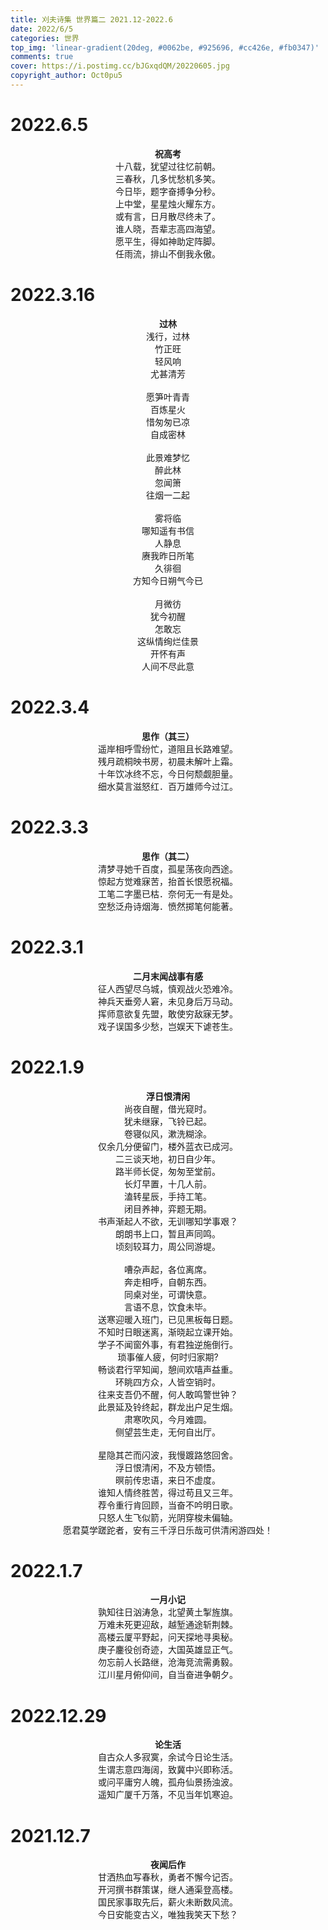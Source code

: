 ```yaml
---
title: 刈夫诗集 世界篇二 2021.12-2022.6
date: 2022/6/5
categories: 世界
top_img: 'linear-gradient(20deg, #0062be, #925696, #cc426e, #fb0347)'
comments: true
cover: https://i.postimg.cc/bJGxqdQM/20220605.jpg
copyright_author: Oct0pu5
---
```


<h1>2022.6.5</h1>
<center>
<b>祝高考</b><br>
十八载，犹望过往忆前朝。<br>
三春秋，几多忧愁机多笑。<br>
今日毕，题字奋搏争分秒。<br>
上中堂，星星烛火耀东方。<br>
或有言，日月散尽终未了。<br>
谁人晓，吾辈志高四海望。<br>
愿平生，得如神助定阵脚。<br>
任雨流，排山不倒我永傲。<br>
</center>

<h1>2022.3.16</h1>
<center>
<b>过林</b><br>
浅行，过林<br>
竹正旺<br>
轻风响<br>
尤甚清芳<br>
<br>
愿笋叶青青<br>
百炼星火<br>
惜匆匆已凉<br>
自成密林<br>
<br>
此景难梦忆<br>
醉此林<br>
忽闻箫<br>
往烟一二起<br>
<br>
雾将临<br>
哪知遥有书信<br>
人静息<br>
赓我昨日所笔<br>
久徘徊<br>
方知今日朔气今已<br>
<br>
月微彷<br>
犹今初醒<br>
怎敢忘<br>
这纵情绚烂佳景<br>
开怀有声<br>
人间不尽此意<br>
</center>

<h1>2022.3.4</h1>
<center>
<b>思作（其三）</b><br>
遥岸相呼雪纷忙，道阻且长路难望。<br>
残月疏桐映书房，初晨未解叶上霜。<br>
十年饮冰终不忘，今日何颓觑胆量。<br>
细水莫言滋怒红．百万雄师今过江。<br>
</center>

<h1>2022.3.3</h1>
<center>
<b>思作（其二）</b><br>
清梦寻她千百度，孤星荡夜向西途。<br>
惊起方觉难寐苦，抬首长恨愿祝福。<br>
工笔二字墨已枯．奈何无一有是处。<br>
空愁泛舟诗烟海．愤然掷笔何能著。<br>
</center>

<h1>2022.3.1</h1>
<center>
<b>二月末闻战事有感</b><br>
征人西望尽乌城，慎观战火恐难冷。<br>
神兵天垂旁人窘，未见身后万马动。<br>
挥师意欲复先盟，敢使穷敌寐无梦。<br>
戏子误国多少愁，岂娱天下谑苍生。<br>
</center>

<h1>2022.1.9</h1>
<center>
<b>浮日恨清闲</b><br>
尚夜自醒，借光窥时。<br>
犹未继寐，飞铃已起。<br>
卷寝似风，漱洗糊涂。<br>
仅余几分便留门，楼外蓝衣已成河。<br>
二三谈天地，初日自少年。<br>
路半师长促，匆匆至堂前。<br>
长灯早置，十几人前。<br>
溘转星辰，手持工笔。<br>
闭目养神，弈题无期。<br>
书声渐起人不欲，无训哪知学事艰？<br>
朗朗书上口，暂且声同鸣。<br>
顷刻较耳力，周公同游堤。<br>
<br>
嘈杂声起，各位离席。<br>
奔走相呼，自朝东西。<br>
同桌对坐，可谓快意。<br>
言语不息，饮食未毕。<br>
送寒迎暖入班门，已见黑板每日题。<br>
不知时日眼迷离，渐晓起立课开始。<br>
学子不闻窗外事，有君独逆施倒行。<br>
琐事催人疲，何时归家期?<br>
畅谈君行罕知闻，憩间欢嘻声益重。<br>
环眺四方众，人皆空销时。<br>
往来支吾仍不醒，何人敢鸣警世钟？<br>
此景延及铃终起，群龙出户足生烟。<br>
肃寒吹风，今月难圆。<br>
侧望芸生走，无何自出厅。<br>
<br>
星隐其芒而闪波，我慢踱路悠回舍。<br>
浮日恨清闲，不及方顿悟。<br>
暝前传忠语，来日不虚度。<br>
谁知人情终胜苦，得过苟且又三年。<br>
荐令重行肯回顾，当奋不吟明日歌。<br>
只怒人生飞似箭，光阴穿梭未偏轴。<br>
愿君莫学蹉跎者，安有三千浮日乐哉可供清闲游四处！<br>
</center>

<h1>2022.1.7</h1>
<center>
<b>一月小记</b><br>
孰知往日汹涛急，北望黄土掣旌旗。<br>
万难未死更迎敌，越堑通途斩荆棘。<br>
高楼云厦平野起，问天探地寻奥秘。<br>
庚子鏖役创奇迹，大国英雄显正气。<br>
勿忘前人长路继，沧海竞流需勇毅。<br>
江川星月俯仰间，自当奋进争朝夕。<br>
</center>

<h1>2022.12.29</h1>
<center>
<b>论生活</b><br>
自古众人多寂寞，余试今日论生活。<br>
生谓志意四海阔，致冀中兴即称活。<br>
或问平庸穷人魄，孤舟仙景扬浊波。<br>
遥知广厦千万落，不见当年饥寒迫。<br>
</center>

<h1>2021.12.7</h1>
<center>
<b>夜闻后作</b><br>
甘洒热血写春秋，勇者不懈今记否。<br>
开河撰书群策谋，继人通渠登高楼。<br>
国民家事取先后，薪火未断数风流。<br>
今日安能变古义，唯独我笑天下愁？<br>
</center>